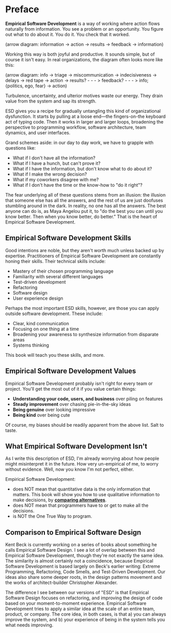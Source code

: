 # Preface

**Empirical Software Development** is a way of working where action flows naturally from information. You see a problem or an opportunity. You figure out what to do about it. You do it. You check that it worked.

(arrow diagram: information -> action -> results -> feedback -> information)

Working this way is both joyful and productive. It sounds simple, but of course it isn't easy. In real organizations, the diagram often looks more like this:

(arrow diagram: info -> triage -> miscommunication -> indecisiveness -> delays -> red tape -> action -> results? - - - > feedback? - - - > info; {politics, ego, fear} -> action)

Turbulence, uncertainty, and ulterior motives waste our energy. They drain value from the system and sap its strength.

ESD gives you a recipe for gradually untangling this kind of organizational dysfunction. It starts by pulling at a loose end—the fingers-on-the keyboard act of typing code. Then it works in larger and larger loops, broadening the perspective to programming workflow, software architecture, team dynamics, and user interfaces.

Grand schemes aside: in our day to day work, we have to grapple with questions like:

- What if I don't have all the information?
- What if I have a hunch, but can't prove it?
- What if I have the information, but don't know what to do about it?
- What if I make the wrong decision?
- What if my coworkers disagree with me?
- What if I don't have the time or the know-how to "do it right"?

The fear underlying all of these questions stems from an illusion: the illusion that someone else has all the answers, and the rest of us are just doofuses stumbling around in the dark. In reality, no one has all the answers. The best anyone can do is, as Maya Angelou put it, to "do the best you can until you know better. Then when you know better, do better." That is the heart of Empirical Software Development.

## Empirical Software Development Skills

Good intentions are noble, but they aren't worth much unless backed up by expertise. Practitioners of Empirical Software Development are constantly honing their skills. Their technical skills include:

- Mastery of their chosen programming language
- Familiarity with several different languages
- Test-driven development
- Refactoring
- Software design
- User experience design

Perhaps the most important ESD skills, however, are those you can apply outside software development. These include:

- Clear, kind communication
- Focusing on one thing at a time
- Broadening your awareness to synthesize information from disparate areas
- Systems thinking

This book will teach you these skills, and more.

## Empirical Software Development Values

Empirical Software Development probably isn't right for every team or project. You'll get the most out of it if you value certain things:

- **Understanding your code, users, and business** over piling on features
- **Steady improvement** over chasing pie-in-the-sky ideas
- **Being genuine** over looking impressive
- **Being kind** over being cute

Of course, my biases should be readily apparent from the above list. Salt to taste.

## What Empirical Software Development Isn't

As I write this description of ESD, I'm already worrying about how people might misinterpret it in the future. How very un-empirical of me, to worry without evidence. Well, now you know I'm not perfect, either.

Empirical Software Development:

- does NOT mean that quantitative data is the only information that matters. This book will show you how to use qualitative information to make decisions, by [**comparing alternatives**](/programming/comparing-alternatives.html).
- does NOT mean that programmers have to or get to make all the decisions.
- is NOT the One True Way to program.

## Comparison to Empirical Software Design

Kent Beck is currently working on a series of books about something he calls Empirical Software Design. I see a lot of overlap between this and Empirical Software Development, though they're not exactly the same idea. The similarity is almost certainly not a coincidence, because Empirical Software Development is based largely on Beck's earlier writing: Extreme Programming, Refactoring, Code Smells, and Test-Driven Development. Our ideas also share some deeper roots, in the design patterns movement and the works of architect-builder Christopher Alexander.

The difference I see between our versions of "ESD" is that Empirical Software Design focuses on refactoring, and improving the design of code based on your moment-to-moment experience. Empirical Software Development tries to apply a similar idea at the scale of an entire team, product, or company. The core idea, in both cases, is that a) you can always improve the system, and b) your experience of being in the system tells you what needs improving.
